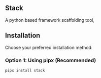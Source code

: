 Stack
---
A python based  framework scaffolding tool,



## Installation

Choose your preferred installation method:

### Option 1: Using pipx (Recommended)
```bash
pipx install stack